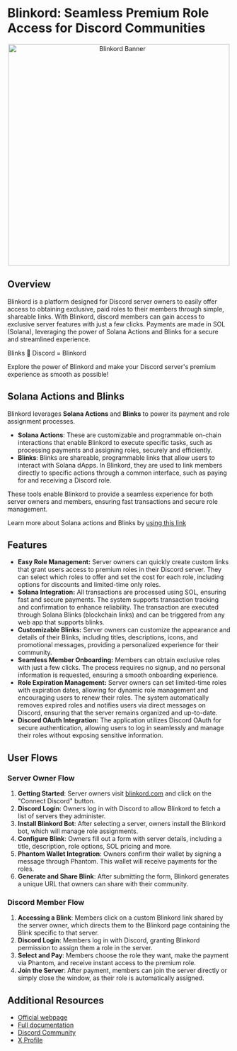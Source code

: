 # Blinkord: Seamless Premium Role Access for Discord Communities

<p align="center">
    <img src="https://blinkord.com/banner.png" alt="Blinkord Banner" width="500">
</p>

## Overview

Blinkord is a platform designed for Discord server owners to easily offer access to obtaining exclusive, paid roles to their members through simple, shareable links. With Blinkord, discord members can gain access to exclusive server features with just a few clicks. Payments are made in SOL (Solana), leveraging the power of Solana Actions and Blinks for a secure and streamlined experience.

Blinks 🤝 Discord = Blinkord

Explore the power of Blinkord and make your Discord server's premium experience as smooth as possible!

## Solana Actions and Blinks

Blinkord leverages **Solana Actions** and **Blinks** to power its payment and role assignment processes.

- **Solana Actions**: These are customizable and programmable on-chain interactions that enable Blinkord to execute specific tasks, such as processing payments and assigning roles, securely and efficiently.
- **Blinks**: Blinks are shareable, programmable links that allow users to interact with Solana dApps. In Blinkord, they are used to link members directly to specific actions through a common interface, such as paying for and receiving a Discord role.

These tools enable Blinkord to provide a seamless experience for both server owners and members, ensuring fast transactions and secure role management.

Learn more about Solana actions and Blinks by [using this link](https://solana.com/solutions/actions)

## Features
- **Easy Role Management:** Server owners can quickly create custom links that grant users access to premium roles in their Discord server. They can select which roles to offer and set the cost for each role, including options for discounts and limited-time only roles.
- **Solana Integration:** All transactions are processed using SOL, ensuring fast and secure payments. The system supports transaction tracking and confirmation to enhance reliability. The transaction are executed through Solana Blinks (blockchain links) and can be triggered from any web app that supports blinks.
- **Customizable Blinks:** Server owners can customize the appearance and details of their Blinks, including titles, descriptions, icons, and promotional messages, providing a personalized experience for their community.
- **Seamless Member Onboarding:** Members can obtain exclusive roles with just a few clicks. The process requires no signup, and no personal information is requested, ensuring a smooth onboarding experience.
- **Role Expiration Management:** Server owners can set limited-time roles with expiration dates, allowing for dynamic role management and encouraging users to renew their roles. The system automatically removes expired roles and notifies users via direct messages on Discord, ensuring that the server remains organized and up-to-date.
- **Discord OAuth Integration:** The application utilizes Discord OAuth for secure authentication, allowing users to log in seamlessly and manage their roles without exposing sensitive information.

## User Flows

### Server Owner Flow

1. **Getting Started**: Server owners visit [blinkord.com](https://blinkord.com) and click on the "Connect Discord" button.
2. **Discord Login**: Owners log in with Discord to allow Blinkord to fetch a list of servers they administer.
3. **Install Blinkord Bot**: After selecting a server, owners install the Blinkord bot, which will manage role assignments.
4. **Configure Blink**: Owners fill out a form with server details, including a title, description, role options, SOL pricing and more.
5. **Phantom Wallet Integration**: Owners confirm their wallet by signing a message through Phantom. This wallet will receive payments for the roles.
6. **Generate and Share Blink**: After submitting the form, Blinkord generates a unique URL that owners can share with their community.

### Discord Member Flow

1. **Accessing a Blink**: Members click on a custom Blinkord link shared by the server owner, which directs them to the Blinkord page containing the Blink specific to that server.
2. **Discord Login**: Members log in with Discord, granting Blinkord permission to assign them a role in the server.
3. **Select and Pay**: Members choose the role they want, make the payment via Phantom, and receive instant access to the premium role.
4. **Join the Server**: After payment, members can join the server directly or simply close the window, as their role is automatically assigned.


## Additional Resources
- [Official webpage](https://blinkord.com)
- [Full documentation](https://docs.blinkord.com)
- [Discord Community](https://discord.com/invite/HugHTEPu4H)
- [X Profile](https://x.com/blinkord_sol)
